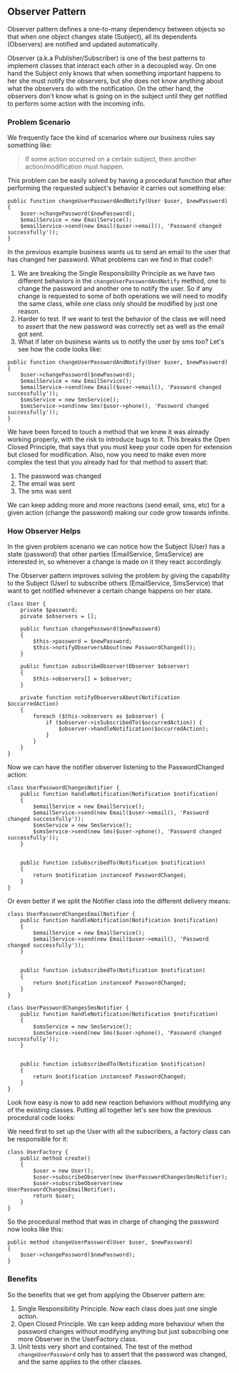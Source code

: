 ## Observer Pattern
Observer pattern defines a one-to-many dependency between objects so that when one object changes state (Subject), all its dependents (Observers) are notified and updated automatically.

Observer (a.k.a Publisher/Subscriber) is one of the best patterns to implement classes that interact each other in a decoupled way. On one hand the Subject only knows that when something important happens to her she must notify the observers, but she does not know anything about what the observers do with the notification. On the other hand, the observers don't know what is going on in the subject until they get notified to perform some action with the incoming info.

### Problem Scenario

We frequently face the kind of scenarios where our business rules say something like:

> If some action occurred on a certain subject, then another action/modification must happen.

This problem can be easily solved by having a procedural function that after performing the requested subject's behavior it carries out something else:

```
public function changeUserPasswordAndNotify(User $user, $newPassword)
{
    $user->changePassword($newPassword);
    $emailService = new EmailService();
    $emailService->send(new Email($user->email(), 'Password changed successfully'));
}
```

In the previous example business wants us to send an email to the user that has changed her password. What problems can we find in that code?:

1. We are breaking the Single Responsibility Principle as we have two different behaviors in the `changeUserPasswordAndNotify` method, one to change the password and another one to notify the user. So if any change is requested to some of both operations we will need to modify the same class, while one class only should be modified by just one reason.
2. Harder to test. If we want to test the behavior of the class we will need to assert that the new password was correctly set as well as the email got sent.
3. What if later on business wants us to notify the user by sms too? Let's see how the code looks like:

```
public function changeUserPasswordAndNotify(User $user, $newPassword)
{
    $user->changePassword($newPassword);
    $emailService = new EmailService();
    $emailService->send(new Email($user->email(), 'Password changed successfully'));
    $smsService = new SmsService();
    $smsService->send(new Sms($user->phone(), 'Password changed successfully'));
}
```

We have been forced to touch a method that we knew it was already working properly, with the risk to introduce bugs to it. This breaks the Open Closed Principle, that says that you must keep your code open for extension but closed for modification.
Also, now you need to make even more complex the test that you already had for that method to assert that:
1. The password was changed
2. The email was sent
3. The sms was sent

We can keep adding more and more reactions (send email, sms, etc) for a given action (change the password) making our code grow towards infinite.

### How Observer Helps

In the given problem scenario we can notice how the Subject (User) has a state (password) that other parties (EmailService, SmsService) are interested in, so whenever a change is made on it they react accordingly. 

The Observer pattern improves solving the problem by giving the capability to the Subject (User) to subscribe others (EmailService, SmsService) that want to get notified whenever a certain change happens on her state.

```
class User {
    private $password;
    pirvate $observers = [];
    
    public function changePassword($newPassword)
    {
        $this->password = $newPassword;
        $this->notifyObserversAbout(new PasswordChanged());
    }

    public function subscribeObserver(Observer $observer)
    {
        $this->observers[] = $observer;
    }
    
    private function notifyObserversAbout(Notification $occurredAction)
    {
        foreach ($this->observers as $observer) {
            if ($observer->isSubscribedTo($occurredAction)) {
                $observer->handleNotification($occurredAction);
            }
        }
    }
}
```

Now we can have the notifier observer listening to the PasswordChanged action:

```
class UserPasswordChangesNotifier {
    public function handleNotification(Notification $notification)
    {
        $emailService = new EmailService();
        $emailService->send(new Email($user->email(), 'Password changed successfully'));
        $smsService = new SmsService();
        $smsService->send(new Sms($user->phone(), 'Password changed successfully'));
    }


    public function isSubscribedTo(Notification $notification)
    {
        return $notification instanceof PasswordChanged;
    }
}
```

Or even better if we split the Notifier class into the different delivery means:

```
class UserPasswordChangesEmailNotifier {
    public function handleNotification(Notification $notification)
    {
        $emailService = new EmailService();
        $emailService->send(new Email($user->email(), 'Password changed successfully'));
    }


    public function isSubscribedTo(Notification $notification)
    {
        return $notification instanceof PasswordChanged;
    }
}
```
```
class UserPasswordChangesSmsNotifier {
    public function handleNotification(Notification $notification)
    {
        $smsService = new SmsService();
        $smsService->send(new Sms($user->phone(), 'Password changed successfully'));
    }


    public function isSubscribedTo(Notification $notification)
    {
        return $notification instanceof PasswordChanged;
    }
}
```

Look how easy is now to add new reaction behaviors without modifying any of the existing classes. Putting all together let's see how the previous procedural code looks:

We need first to set up the User with all the subscribers, a factory class can be responsible for it:

```
class UserFactory {
    public method create()
    {
        $user = new User();
        $user->subscribeObserver(new UserPasswordChangesSmsNotifier);
        $user->subscribeObserver(new UserPasswordChangesEmailNotifier);
        return $user;
    }
}
```

So the procedural method that was in charge of changing the password now looks like this: 

```
public method changeUserPassword(User $user, $newPassword)
{
    $user->changePassword($newPassword);
}
```

### Benefits

So the benefits that we get from applying the Observer pattern are:
1. Single Responsibility Principle. Now each class does just one single action.
2. Open Closed Principle. We can keep adding more behaviour when the password changes without modifying anything but just subscribing one more Observer in the UserFactory class.
3. Unit tests very short and contained. The test of the method `changeUserPassword` only has to assert that the password was changed, and the same applies to the other classes.
